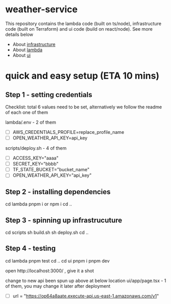 # weather-service

This repository contains the lambda code (built on ts/node), infrastructure code (built on Terraform) and ui code (build on react/node). See more details below

- About [infrastructure](./infrastructure/README.md)
- About [lambda](./lambda/README.md)
- About [ui](./ui/README.md)



# quick and easy setup (ETA 10 mins)

## Step 1 - setting credentials
Checklist: total 6 values need to be set, alternatively we follow the readme of each one of them 

lambda/.env - 2 of them
- [ ] AWS_CREDENTIALS_PROFILE=replace_profile_name
- [ ] OPEN_WEATHER_API_KEY=api_key

scripts/deploy.sh - 4 of them
- [ ] ACCESS_KEY="aaaa"
- [ ] SECRET_KEY="bbbb"
- [ ] TF_STATE_BUCKET="bucket_name"
- [ ] OPEN_WEATHER_API_KEY="api_key"

## Step 2 - installing dependencies
cd lambda
pnpm i or npm i
cd ..

## Step 3 - spinning up infrastrucuture
cd scripts
sh build.sh
sh deploy.sh
cd ..

## Step 4 - testing 
cd lambda
pnpm test
cd .. 
cd ui 
pnpm i
pnpm dev

open http://localhost:3000/ , give it a shot

change to new api been spun up above at below location
ui/app/page.tsx - 1 of them, you may change it later after deployment
- [ ] url = "https://op64a8aate.execute-api.us-east-1.amazonaws.com/v1"
